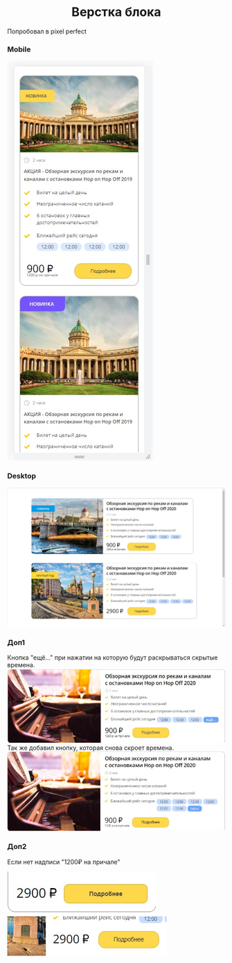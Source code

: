 <h1 align="center">Верстка блока</h1>
Попробовал в pixel perfect

### Mobile
![alt](./images/mob.jpg)

### Desktop
![alt](./images/desktop.jpg)

### Доп1
Кнопка "ещё..." при нажатии на которую будут раскрываться скрытые времена.
![alt](./images/show.jpg)
Так же добавил кнопку, которая снова скроет времена.
![alt](./images/hide.jpg)

### Доп2
Если нет надписи "1200₽ на причале"

![alt](./images/mobcenter.jpg)
![alt](./images/deskcenter.jpg)


